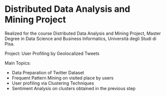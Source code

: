 # Distributed Data Analysis and Mining Project
Realized for the course Distributed Data Analysis and Mining Project, Master Degree in Data Science and Business Informatics, Università degli Studi di Pisa.

Project: User Profiling by Geolocalized Tweets 

Main Topics:
- Data Preparation of Twitter Dataset
- Frequent Pattern Mining on visited place by users
- User profiling via Clustering Techniques
- Sentiment Analysis on clusters obtained in the previous step
